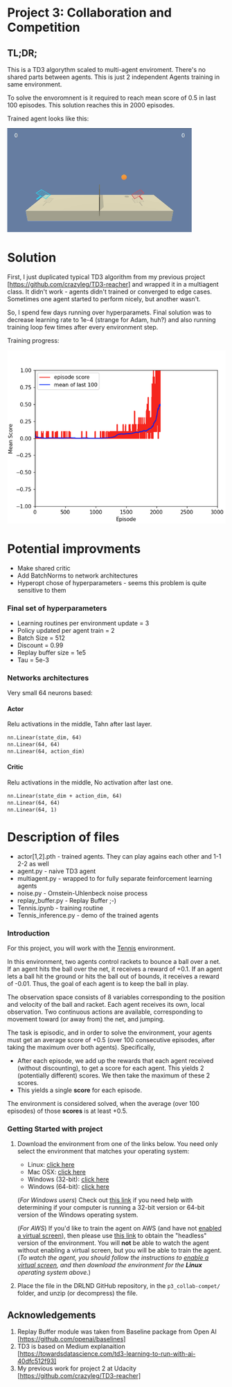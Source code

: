 [//]: # (Image References)

[image1]: results.png "Training progess"
[image2]: tennis.gif "Trained agents"


# Project 3: Collaboration and Competition

## TL;DR;

This is a TD3 algorythm scaled to multi-agent enviroment. There's no shared parts between agents.
This is just 2 independent Agents training in same environment. 

To solve the envoromnent is it required to reach mean score of 0.5 in last 100 episodes. This solution reaches this in 2000 episodes. 

Trained agent looks like this:

![Trained Agent][image2]

# Solution

First, I just duplicated typical TD3 algorithm from my previous project [https://github.com/crazyleg/TD3-reacher] and wrapped it in a multiagent class. It didn't work - agents didn't trained or converged to edge cases. Sometimes one agent started to perform nicely, but another wasn't.

So, I spend few days running over hyperparamets. Final solution was to decrease learning rate to 1e-4 (strange for Adam, huh?) and also running training loop few times after every environment step.

Training progress:

![Trained Agent][image1]


# Potential improvments

 - Make shared critic 
 - Add BatchNorms to network architectures
 - Hyperopt chose of hyperparameters - seems this problem is quite sensitive to them

### Final set of hyperparameters

 - Learning routines per environment update = 3
 - Policy updated per agent train = 2
 - Batch Size = 512
 - Discount = 0.99
 - Replay buffer size = 1e5
 - Tau = 5e-3

### Networks architectures
Very small 64 neurons based:

#### Actor 
Relu activations in the middle, Tahn after last layer.
```
nn.Linear(state_dim, 64)
nn.Linear(64, 64)
nn.Linear(64, action_dim)
```

#### Critic
Relu activations in the middle, No activation after last one.
```
nn.Linear(state_dim + action_dim, 64)
nn.Linear(64, 64)
nn.Linear(64, 1)
```

# Description of files
 - actor[1,2].pth - trained agents. They can play agains each other and 1-1 2-2 as well
 - agent.py - naive TD3 agent
 - multiagent.py - wrapped to for fully separate feinforcement learning agents
 - noise.py - Ornstein-Uhlenbeck noise process
 - replay_buffer.py - Replay Buffer ;-)
 - Tennis.ipynb - training routine
 - Tennis_inference.py - demo of the trained agents

### Introduction

For this project, you will work with the [Tennis](https://github.com/Unity-Technologies/ml-agents/blob/master/docs/Learning-Environment-Examples.md#tennis) environment.


In this environment, two agents control rackets to bounce a ball over a net. If an agent hits the ball over the net, it receives a reward of +0.1.  If an agent lets a ball hit the ground or hits the ball out of bounds, it receives a reward of -0.01.  Thus, the goal of each agent is to keep the ball in play.

The observation space consists of 8 variables corresponding to the position and velocity of the ball and racket. Each agent receives its own, local observation.  Two continuous actions are available, corresponding to movement toward (or away from) the net, and jumping. 

The task is episodic, and in order to solve the environment, your agents must get an average score of +0.5 (over 100 consecutive episodes, after taking the maximum over both agents). Specifically,

- After each episode, we add up the rewards that each agent received (without discounting), to get a score for each agent. This yields 2 (potentially different) scores. We then take the maximum of these 2 scores.
- This yields a single **score** for each episode.

The environment is considered solved, when the average (over 100 episodes) of those **scores** is at least +0.5.

### Getting Started with project

1. Download the environment from one of the links below.  You need only select the environment that matches your operating system:
    - Linux: [click here](https://s3-us-west-1.amazonaws.com/udacity-drlnd/P3/Tennis/Tennis_Linux.zip)
    - Mac OSX: [click here](https://s3-us-west-1.amazonaws.com/udacity-drlnd/P3/Tennis/Tennis.app.zip)
    - Windows (32-bit): [click here](https://s3-us-west-1.amazonaws.com/udacity-drlnd/P3/Tennis/Tennis_Windows_x86.zip)
    - Windows (64-bit): [click here](https://s3-us-west-1.amazonaws.com/udacity-drlnd/P3/Tennis/Tennis_Windows_x86_64.zip)
    
    (_For Windows users_) Check out [this link](https://support.microsoft.com/en-us/help/827218/how-to-determine-whether-a-computer-is-running-a-32-bit-version-or-64) if you need help with determining if your computer is running a 32-bit version or 64-bit version of the Windows operating system.

    (_For AWS_) If you'd like to train the agent on AWS (and have not [enabled a virtual screen](https://github.com/Unity-Technologies/ml-agents/blob/master/docs/Training-on-Amazon-Web-Service.md)), then please use [this link](https://s3-us-west-1.amazonaws.com/udacity-drlnd/P3/Tennis/Tennis_Linux_NoVis.zip) to obtain the "headless" version of the environment.  You will **not** be able to watch the agent without enabling a virtual screen, but you will be able to train the agent.  (_To watch the agent, you should follow the instructions to [enable a virtual screen](https://github.com/Unity-Technologies/ml-agents/blob/master/docs/Training-on-Amazon-Web-Service.md), and then download the environment for the **Linux** operating system above._)

2. Place the file in the DRLND GitHub repository, in the `p3_collab-compet/` folder, and unzip (or decompress) the file. 

## Acknowledgements

1. Replay Buffer module was taken from Baseline package from Open AI [https://github.com/openai/baselines]
2. TD3 is based on Medium explanaition [https://towardsdatascience.com/td3-learning-to-run-with-ai-40dfc512f93]
3. My previous work for project 2 at Udacity [https://github.com/crazyleg/TD3-reacher]